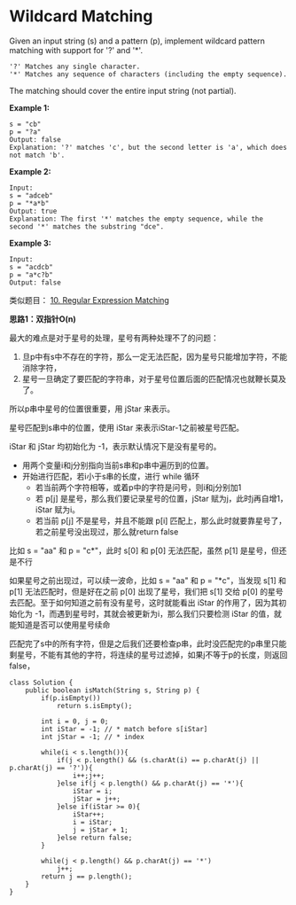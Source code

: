 # Wildcard Matching

Given an input string (s) and a pattern (p), implement wildcard pattern matching with support for '?' and '*'.
```
'?' Matches any single character.
'*' Matches any sequence of characters (including the empty sequence).
```
The matching should cover the entire input string (not partial).

**Example 1:**
```
s = "cb"
p = "?a"
Output: false
Explanation: '?' matches 'c', but the second letter is 'a', which does not match 'b'.
```
**Example 2:**
```
Input:
s = "adceb"
p = "*a*b"
Output: true
Explanation: The first '*' matches the empty sequence, while the second '*' matches the substring "dce".
```
**Example 3:**
```
Input:
s = "acdcb"
p = "a*c?b"
Output: false
```

类似题目： [10. Regular Expression Matching](https://github.com/ZequnSong/Leetcode/blob/master/Leetcode/010RegularExpressionMatching.md)

**思路1：双指针O(n)**

最大的难点是对于星号的处理，星号有两种处理不了的问题：
1. 旦p中有s中不存在的字符，那么一定无法匹配，因为星号只能增加字符，不能消除字符，
2. 星号一旦确定了要匹配的字符串，对于星号位置后面的匹配情况也就鞭长莫及了。

所以p串中星号的位置很重要，用 jStar 来表示。

星号匹配到s串中的位置，使用 iStar 来表示iStar-1之前被星号匹配。

iStar 和 jStar 均初始化为 -1，表示默认情况下是没有星号的。

* 用两个变量i和j分别指向当前s串和p串中遍历到的位置。
* 开始进行匹配，若i小于s串的长度，进行 while 循环
  * 若当前两个字符相等，或着p中的字符是问号，则i和j分别加1
  * 若 p[j] 是星号，那么我们要记录星号的位置，jStar 赋为j，此时j再自增1，iStar 赋为i。
  * 若当前 p[j] 不是星号，并且不能跟 p[i] 匹配上，那么此时就要靠星号了，若之前星号没出现过，那么就return false

比如 s = "aa" 和 p = "c*"，此时 s[0] 和 p[0] 无法匹配，虽然 p[1] 是星号，但还是不行

如果星号之前出现过，可以续一波命，比如 s = "aa" 和 p = "*c"，当发现 s[1] 和 p[1] 无法匹配时，但是好在之前 p[0] 出现了星号，我们把 s[1] 交给 p[0] 的星号去匹配。至于如何知道之前有没有星号，这时就能看出 iStar 的作用了，因为其初始化为 -1，而遇到星号时，其就会被更新为i，那么我们只要检测 iStar 的值，就能知道是否可以使用星号续命

匹配完了s中的所有字符，但是之后我们还要检查p串，此时没匹配完的p串里只能剩星号，不能有其他的字符，将连续的星号过滤掉，如果j不等于p的长度，则返回false，
```
class Solution {
    public boolean isMatch(String s, String p) {
        if(p.isEmpty())
            return s.isEmpty();
        
        int i = 0, j = 0;
        int iStar = -1; // * match before s[iStar]
        int jStar = -1; // * index
        
        while(i < s.length()){
            if(j < p.length() && (s.charAt(i) == p.charAt(j) || p.charAt(j) == '?')){
                i++;j++;
            }else if(j < p.length() && p.charAt(j) == '*'){
                iStar = i;
                jStar = j++;
            }else if(iStar >= 0){
                iStar++;
                i = iStar;
                j = jStar + 1;
            }else return false;
        }
        
        while(j < p.length() && p.charAt(j) == '*')
            j++;
        return j == p.length();
    }
}
```
